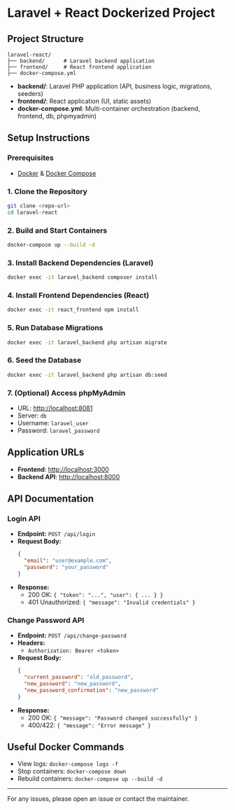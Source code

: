 # Laravel + React Dockerized Project

## Project Structure

```
laravel-react/
├── backend/      # Laravel backend application
├── frontend/     # React frontend application
├── docker-compose.yml
```

- **backend/**: Laravel PHP application (API, business logic, migrations, seeders)
- **frontend/**: React application (UI, static assets)
- **docker-compose.yml**: Multi-container orchestration (backend, frontend, db, phpmyadmin)

## Setup Instructions

### Prerequisites
- [Docker](https://www.docker.com/) & [Docker Compose](https://docs.docker.com/compose/)

### 1. Clone the Repository
```sh
git clone <repo-url>
cd laravel-react
```

### 2. Build and Start Containers
```sh
docker-compose up --build -d
```

### 3. Install Backend Dependencies (Laravel)
```sh
docker exec -it laravel_backend composer install
```

### 4. Install Frontend Dependencies (React)
```sh
docker exec -it react_frontend npm install
```

### 5. Run Database Migrations
```sh
docker exec -it laravel_backend php artisan migrate
```

### 6. Seed the Database
```sh
docker exec -it laravel_backend php artisan db:seed
```

### 7. (Optional) Access phpMyAdmin
- URL: [http://localhost:8081](http://localhost:8081)
- Server: `db`
- Username: `laravel_user`
- Password: `laravel_password`

## Application URLs
- **Frontend**: [http://localhost:3000](http://localhost:3000)
- **Backend API**: [http://localhost:8000](http://localhost:8000)

## API Documentation

### Login API
- **Endpoint:** `POST /api/login`
- **Request Body:**
  ```json
  {
    "email": "user@example.com",
    "password": "your_password"
  }
  ```
- **Response:**
  - 200 OK: `{ "token": "...", "user": { ... } }`
  - 401 Unauthorized: `{ "message": "Invalid credentials" }`

### Change Password API
- **Endpoint:** `POST /api/change-password`
- **Headers:**
  - `Authorization: Bearer <token>`
- **Request Body:**
  ```json
  {
    "current_password": "old_password",
    "new_password": "new_password",
    "new_password_confirmation": "new_password"
  }
  ```
- **Response:**
  - 200 OK: `{ "message": "Password changed successfully" }`
  - 400/422: `{ "message": "Error message" }`

## Useful Docker Commands
- View logs: `docker-compose logs -f`
- Stop containers: `docker-compose down`
- Rebuild containers: `docker-compose up --build -d`

---

For any issues, please open an issue or contact the maintainer.